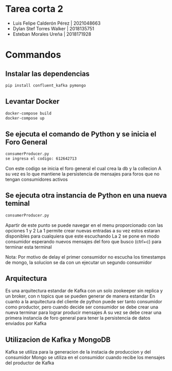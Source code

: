 # Tarea corta 2

- Luis Felipe Calderón Pérez | 2021048663
- Dylan Stef Torres Walker | 2018135751
- Esteban Morales Ureña | 2018171928

# Commandos 

## Instalar las dependencias
``` bash
pip install confluent_kafka pymongo
```

## Levantar Docker

``` bash
docker-compose build
docker-compose up
```

## Se ejecuta el comando de Python y se inicia el Foro General
``` bash
consumerProducer.py
se ingresa el codigo: 612642713
```
Con este codigo se inicia el foro general el cual crea la db y la collecion
A su vez es lo que mantiene la persistencia de mensajes para foros que no tengan consumidores activos

## Se ejecuta otra instancia de Python en una nueva teminal
``` bash
consumerProducer.py
```
Apartir de este punto se puede navegar en el menu proporcionado con las opciones 1 y 2
La 1 permite crear nuevas entradas a su vez estos estaran disponibles para cualquiera que este escuchando 
La 2 se pone en modo consumidor esperando nuevos mensajes del foro que busco (ctrl+c) para terminar esta terminal

Nota:
Por motivo de delay el primer consumidor no escucha los timestamps de mongo, la solucion se da con un ejecutar un segundo consumidor

## Arquitectura

Es una arquitectura estandar de Kafka con un solo zookeeper sin replica y un broker, con n topics que se pueden generar de manera estandar
En cuanto a la arquitectura del cliente de python puede ser tanto consumidor como productor, pero cuando decide ser consumidor se debe crear una nueva terminar para lograr producir mensajes
A su vez se debe crear una primera instancia de foro general para tener la persistencia de datos enviados por Kafka

## Utilizacion de Kafka y MongoDB

Kafka se utiliza para la generacion de la instacia de produccion y del consumidor
Mongo se utiliza en el consumidor cuando recibe los mensajes del productor de Kafka
